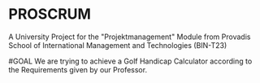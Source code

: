 # PROSCRUM
A University Project for the "Projektmanagement" Module from Provadis School of International Management and Technologies (BIN-T23)

#GOAL
We are trying to achieve a Golf Handicap Calculator according to the Requirements given by our Professor.
